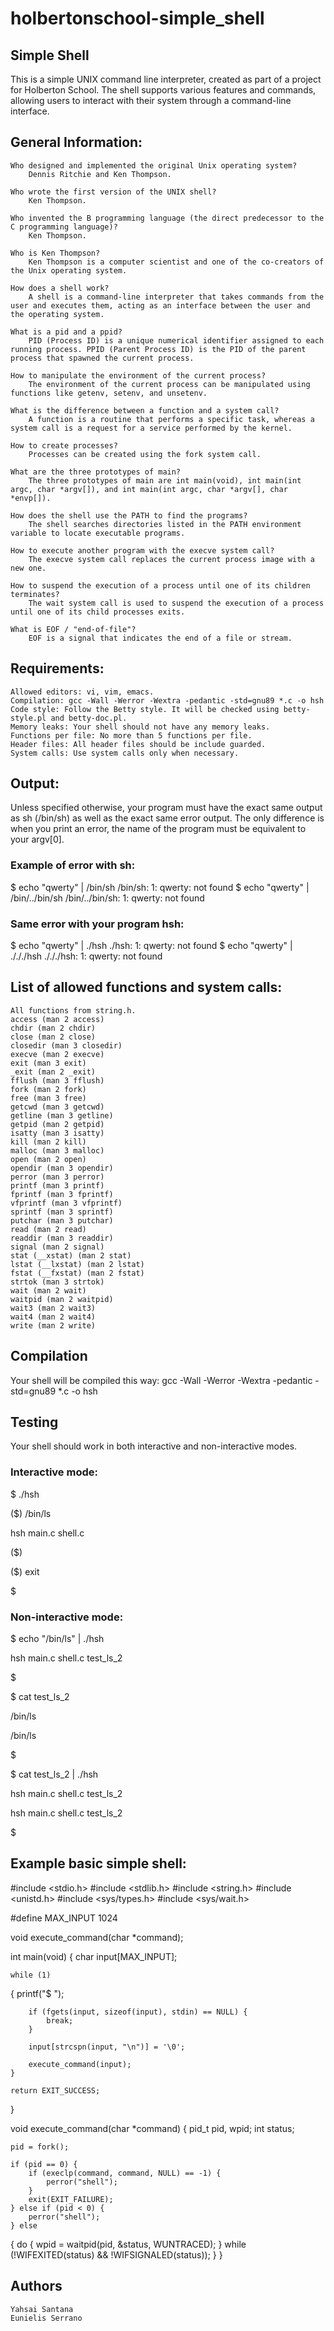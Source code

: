 # holbertonschool-simple_shell

## Simple Shell

This is a simple UNIX command line interpreter, created as part of a project for Holberton School. The shell supports various features and commands, allowing users to interact with their system through a command-line interface.

## General Information:

    Who designed and implemented the original Unix operating system?
        Dennis Ritchie and Ken Thompson.

    Who wrote the first version of the UNIX shell?
        Ken Thompson.

    Who invented the B programming language (the direct predecessor to the C programming language)?
        Ken Thompson.

    Who is Ken Thompson?
        Ken Thompson is a computer scientist and one of the co-creators of the Unix operating system.

    How does a shell work?
        A shell is a command-line interpreter that takes commands from the user and executes them, acting as an interface between the user and the operating system.

    What is a pid and a ppid?
        PID (Process ID) is a unique numerical identifier assigned to each running process. PPID (Parent Process ID) is the PID of the parent process that spawned the current process.

    How to manipulate the environment of the current process?
        The environment of the current process can be manipulated using functions like getenv, setenv, and unsetenv.

    What is the difference between a function and a system call?
        A function is a routine that performs a specific task, whereas a system call is a request for a service performed by the kernel.

    How to create processes?
        Processes can be created using the fork system call.

    What are the three prototypes of main?
        The three prototypes of main are int main(void), int main(int argc, char *argv[]), and int main(int argc, char *argv[], char *envp[]).

    How does the shell use the PATH to find the programs?
        The shell searches directories listed in the PATH environment variable to locate executable programs.

    How to execute another program with the execve system call?
        The execve system call replaces the current process image with a new one.

    How to suspend the execution of a process until one of its children terminates?
        The wait system call is used to suspend the execution of a process until one of its child processes exits.

    What is EOF / "end-of-file"?
        EOF is a signal that indicates the end of a file or stream.

## Requirements:

    Allowed editors: vi, vim, emacs.
    Compilation: gcc -Wall -Werror -Wextra -pedantic -std=gnu89 *.c -o hsh
    Code style: Follow the Betty style. It will be checked using betty-style.pl and betty-doc.pl.
    Memory leaks: Your shell should not have any memory leaks.
    Functions per file: No more than 5 functions per file.
    Header files: All header files should be include guarded.
    System calls: Use system calls only when necessary.

## Output:

Unless specified otherwise, your program must have the exact same output as sh (/bin/sh) as well as the exact same error output. The only difference is when you print an error, the name of the program must be equivalent to your argv[0].

### Example of error with sh:
$ echo "qwerty" | /bin/sh
/bin/sh: 1: qwerty: not found
$ echo "qwerty" | /bin/../bin/sh
/bin/../bin/sh: 1: qwerty: not found

### Same error with your program hsh:
$ echo "qwerty" | ./hsh
./hsh: 1: qwerty: not found
$ echo "qwerty" | ./././hsh
./././hsh: 1: qwerty: not found

## List of allowed functions and system calls:

    All functions from string.h.
    access (man 2 access)
    chdir (man 2 chdir)
    close (man 2 close)
    closedir (man 3 closedir)
    execve (man 2 execve)
    exit (man 3 exit)
    _exit (man 2 _exit)
    fflush (man 3 fflush)
    fork (man 2 fork)
    free (man 3 free)
    getcwd (man 3 getcwd)
    getline (man 3 getline)
    getpid (man 2 getpid)
    isatty (man 3 isatty)
    kill (man 2 kill)
    malloc (man 3 malloc)
    open (man 2 open)
    opendir (man 3 opendir)
    perror (man 3 perror)
    printf (man 3 printf)
    fprintf (man 3 fprintf)
    vfprintf (man 3 vfprintf)
    sprintf (man 3 sprintf)
    putchar (man 3 putchar)
    read (man 2 read)
    readdir (man 3 readdir)
    signal (man 2 signal)
    stat (__xstat) (man 2 stat)
    lstat (__lxstat) (man 2 lstat)
    fstat (__fxstat) (man 2 fstat)
    strtok (man 3 strtok)
    wait (man 2 wait)
    waitpid (man 2 waitpid)
    wait3 (man 2 wait3)
    wait4 (man 2 wait4)
    write (man 2 write)

## Compilation

Your shell will be compiled this way:
gcc -Wall -Werror -Wextra -pedantic -std=gnu89 *.c -o hsh

## Testing
Your shell should work in both interactive and non-interactive modes.
### Interactive mode:
$ ./hsh

($) /bin/ls

hsh main.c shell.c

($)

($) exit

$

### Non-interactive mode:
$ echo "/bin/ls" | ./hsh

hsh main.c shell.c test_ls_2

$

$ cat test_ls_2

/bin/ls

/bin/ls

$

$ cat test_ls_2 | ./hsh

hsh main.c shell.c test_ls_2

hsh main.c shell.c test_ls_2

$


## Example basic simple shell:

#include <stdio.h>
#include <stdlib.h>
#include <string.h>
#include <unistd.h>
#include <sys/types.h>
#include <sys/wait.h>

#define MAX_INPUT 1024

void execute_command(char *command);

int main(void) {
    char input[MAX_INPUT];

    while (1)
{
        printf("$ ");

        if (fgets(input, sizeof(input), stdin) == NULL) {
            break;
        }

        input[strcspn(input, "\n")] = '\0';

        execute_command(input);
    }

    return EXIT_SUCCESS;
}

void execute_command(char *command) {
    pid_t pid, wpid;
    int status;

    pid = fork();

    if (pid == 0) {
        if (execlp(command, command, NULL) == -1) {
            perror("shell");
        }
        exit(EXIT_FAILURE);
    } else if (pid < 0) {
        perror("shell");
    } else 
{
        do
{
            wpid = waitpid(pid, &status, WUNTRACED);
        } while (!WIFEXITED(status) && !WIFSIGNALED(status));
    }
}

## Authors

    Yahsai Santana
    Eunielis Serrano
